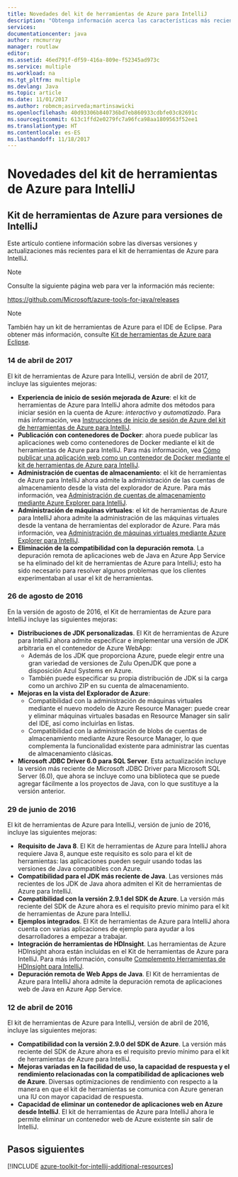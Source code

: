 ```yaml
---
title: Novedades del kit de herramientas de Azure para IntelliJ
description: "Obtenga información acerca las características más recientes del kit de herramientas de Azure para IntelliJ."
services: 
documentationcenter: java
author: rmcmurray
manager: routlaw
editor: 
ms.assetid: 46ed791f-df59-416a-809e-f52345ad973c
ms.service: multiple
ms.workload: na
ms.tgt_pltfrm: multiple
ms.devlang: Java
ms.topic: article
ms.date: 11/01/2017
ms.author: robmcm;asirveda;martinsawicki
ms.openlocfilehash: 40d93306b840736bd7eb860933cdbfe03c82691c
ms.sourcegitcommit: 613c1ffd2e0279fc7a96fca98aa1809563f52ee1
ms.translationtype: HT
ms.contentlocale: es-ES
ms.lasthandoff: 11/18/2017
---
```

# <a name="whats-new-in-the-azure-toolkit-for-intellij"></a>Novedades del kit de herramientas de Azure para IntelliJ

## <a name="azure-toolkit-for-intellij-releases"></a>Kit de herramientas de Azure para versiones de IntelliJ
Este artículo contiene información sobre las diversas versiones y actualizaciones más recientes para el kit de herramientas de Azure para IntelliJ.

> [!NOTE]
> Consulte la siguiente página web para ver la información más reciente:
> 
> <https://github.com/Microsoft/azure-tools-for-java/releases>

> [!NOTE]
> También hay un kit de herramientas de Azure para el IDE de Eclipse. Para obtener más información, consulte [Kit de herramientas de Azure para Eclipse].
> 
> 

### <a name="april-14-2017"></a>14 de abril de 2017
El kit de herramientas de Azure para IntelliJ, versión de abril de 2017, incluye las siguientes mejoras:

* **Experiencia de inicio de sesión mejorada de Azure**: el kit de herramientas de Azure para IntelliJ ahora admite dos métodos para iniciar sesión en la cuenta de Azure: *interactivo* y *automatizado*. Para más información, vea [Instrucciones de inicio de sesión de Azure del kit de herramientas de Azure para IntelliJ].
* **Publicación con contenedores de Docker**: ahora puede publicar las aplicaciones web como contenedores de Docker mediante el kit de herramientas de Azure para IntelliJ. Para más información, vea [Cómo publicar una aplicación web como un contenedor de Docker mediante el kit de herramientas de Azure para IntelliJ].
* **Administración de cuentas de almacenamiento**: el kit de herramientas de Azure para IntelliJ ahora admite la administración de las cuentas de almacenamiento desde la vista del explorador de Azure. Para más información, vea [Administración de cuentas de almacenamiento mediante Azure Explorer para IntelliJ].
* **Administración de máquinas virtuales**: el kit de herramientas de Azure para IntelliJ ahora admite la administración de las máquinas virtuales desde la ventana de herramientas del explorador de Azure. Para más información, vea [Administración de máquinas virtuales mediante Azure Explorer para IntelliJ].
* **Eliminación de la compatibilidad con la depuración remota**. La depuración remota de aplicaciones web de Java en Azure App Service se ha eliminado del kit de herramientas de Azure para IntelliJ; esto ha sido necesario para resolver algunos problemas que los clientes experimentaban al usar el kit de herramientas.

### <a name="august-26-2016"></a>26 de agosto de 2016
En la versión de agosto de 2016, el Kit de herramientas de Azure para IntelliJ incluye las siguientes mejoras:

* **Distribuciones de JDK personalizadas**. El Kit de herramientas de Azure para IntelliJ ahora admite especificar e implementar una versión de JDK arbitraria en el contenedor de Azure WebApp:
  * Además de los JDK que proporciona Azure, puede elegir entre una gran variedad de versiones de Zulu OpenJDK que pone a disposición Azul Systems en Azure.
  * También puede especificar su propia distribución de JDK si la carga como un archivo ZIP en su cuenta de almacenamiento.
* **Mejoras en la vista del Explorador de Azure**:
  * Compatibilidad con la administración de máquinas virtuales mediante el nuevo modelo de Azure Resource Manager: puede crear y eliminar máquinas virtuales basadas en Resource Manager sin salir del IDE, así como incluirlas en listas.
  * Compatibilidad con la administración de blobs de cuentas de almacenamiento mediante Azure Resource Manager, lo que complementa la funcionalidad existente para administrar las cuentas de almacenamiento clásicas.
* **Microsoft JDBC Driver 6.0 para SQL Server**. Esta actualización incluye la versión más reciente de Microsoft JDBC Driver para Microsoft SQL Server (6.0), que ahora se incluye como una biblioteca que se puede agregar fácilmente a los proyectos de Java, con lo que sustituye a la versión anterior.

### <a name="june-29-2016"></a>29 de junio de 2016
El kit de herramientas de Azure para IntelliJ, versión de junio de 2016, incluye las siguientes mejoras:

* **Requisito de Java 8**. El Kit de herramientas de Azure para IntelliJ ahora requiere Java 8, aunque este requisito es solo para el kit de herramientas: las aplicaciones pueden seguir usando todas las versiones de Java compatibles con Azure.
* **Compatibilidad para el JDK más reciente de Java**. Las versiones más recientes de los JDK de Java ahora admiten el Kit de herramientas de Azure para IntelliJ.
* **Compatibilidad con la versión 2.9.1 del SDK de Azure**. La versión más reciente del SDK de Azure ahora es el requisito previo mínimo para el kit de herramientas de Azure para IntelliJ.
* **Ejemplos integrados**. El Kit de herramientas de Azure para IntelliJ ahora cuenta con varias aplicaciones de ejemplo para ayudar a los desarrolladores a empezar a trabajar.
* **Integración de herramientas de HDInsight**. Las herramientas de Azure HDInsight ahora están incluidas en el Kit de herramientas de Azure para IntelliJ. Para más información, consulte [Complemento Herramientas de HDInsight para IntelliJ].
* **Depuración remota de Web Apps de Java**. El Kit de herramientas de Azure para IntelliJ ahora admite la depuración remota de aplicaciones web de Java en Azure App Service.

### <a name="april-12-2016"></a>12 de abril de 2016
El kit de herramientas de Azure para IntelliJ, versión de abril de 2016, incluye las siguientes mejoras:

* **Compatibilidad con la versión 2.9.0 del SDK de Azure**. La versión más reciente del SDK de Azure ahora es el requisito previo mínimo para el kit de herramientas de Azure para IntelliJ.
* **Mejoras variadas en la facilidad de uso, la capacidad de respuesta y el rendimiento relacionadas con la compatibilidad de aplicaciones web de Azure**. Diversas optimizaciones de rendimiento con respecto a la manera en que el kit de herramientas se comunica con Azure generan una IU con mayor capacidad de respuesta.
* **Capacidad de eliminar un contenedor de aplicaciones web en Azure desde IntelliJ**. El kit de herramientas de Azure para IntelliJ ahora le permite eliminar un contenedor web de Azure existente sin salir de IntelliJ.

## <a name="next-steps"></a>Pasos siguientes

[!INCLUDE [azure-toolkit-for-intellij-additional-resources](../includes/azure-toolkit-for-intellij-additional-resources.md)]

<!-- URL List -->

[Kit de herramientas de Azure para Eclipse]: ../eclipse/azure-toolkit-for-eclipse.md

[Instrucciones de inicio de sesión de Azure del kit de herramientas de Azure para IntelliJ]: ./azure-toolkit-for-intellij-sign-in-instructions.md
[Cómo publicar una aplicación web como un contenedor de Docker mediante el kit de herramientas de Azure para IntelliJ]: ./azure-toolkit-for-intellij-publish-as-docker-container.md
[Administración de cuentas de almacenamiento mediante Azure Explorer para IntelliJ]: ./azure-toolkit-for-intellij-managing-storage-accounts-using-azure-explorer.md
[Administración de máquinas virtuales mediante Azure Explorer para IntelliJ]: ./azure-toolkit-for-intellij-managing-virtual-machines-using-azure-explorer.md

[Azure Java Developer Center]: https://docs.microsoft.com/java/azure

[Complemento Herramientas de HDInsight para IntelliJ]: /azure/hdinsight/hdinsight-apache-spark-intellij-tool-plugin
